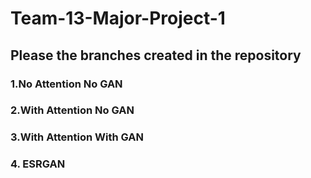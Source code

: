 # Team-13-Major-Project-1
## Please the branches created in the repository
### 1.No Attention No GAN
### 2.With Attention No GAN
### 3.With Attention With GAN
### 4. ESRGAN
